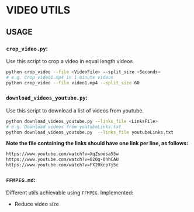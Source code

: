 # VIDEO UTILS




## USAGE

### `crop_video.py`:

Use this script to crop a video in equal length videos

```bash
python crop_video --file <VideoFile> --split_size <Seconds>
# e.g. Crop video1.mp4 in 1 minute videos
python crop_video --file video1.mp4 --split_size 60
```

### `download_videos_youtube.py`:

Use this script to download a list of videos from youtube.

```bash
python download_videos_youtube.py --links_file <LinksFile>
# e.g. Download videos from youtubeLinks.txt
python download_videos_youtube.py  --links_file youtubeLinks.txt
```

**Note the file containing the links should have one link per line, as follows:**

```html
https://www.youtube.com/watch?v=XqZsoesa55w
https://www.youtube.com/watch?v=020g-0hhCAU
https://www.youtube.com/watch?v=FX20kcp7j5c
```

### `FFMPEG.md`:

Different utils achievable using `FFMPEG`. Implemented:

* Reduce video size

